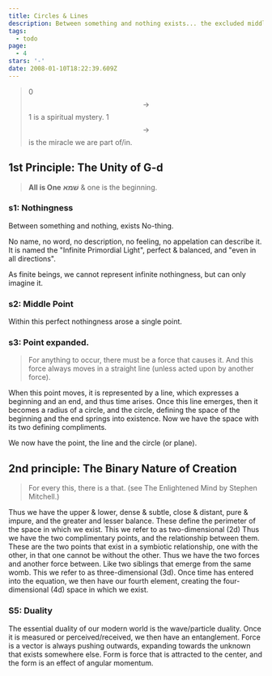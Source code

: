 ```yaml
---
title: Circles & Lines
description: Between something and nothing exists... the excluded middle.
tags:
  - todo
page:
  - 4
stars: '-'
date: 2008-01-10T18:22:39.609Z
---
```


> 0 $$\rightarrow$$ 1 is a spiritual mystery. 1 $$\rightarrow$$ is the miracle we are part of/in.

## 1st Principle: <b>The Unity of G-d</b>

> **All is One** **שׁמא** & one is the beginning.

### s1: Nothingness

Between something and nothing, exists No-thing.

No name, no word, no description, no feeling, no appelation can describe it. It is named the "Infinite Primordial Light", perfect & balanced, and "even in all directions".

As finite beings, we cannot represent infinite nothingness, but can only imagine it.

### s2: Middle Point

Within this perfect nothingness arose a single point.

### s3: Point expanded.

> For anything to occur, there must be a force that causes it. And this force always moves in a straight line (unless acted upon by another force).

When this point moves, it is represented by a line, which expresses a beginning and an end, and thus time arises. Once this line emerges, then it becomes a radius of a circle, and the circle, defining the space of the beginning and the end springs into existence. Now we have the space with its two defining compliments.

We now have the point, the line and the circle (or plane).

## 2nd principle: <b>The Binary Nature of Creation</b>

> For every this, there is a that. (see The Enlightened Mind by Stephen Mitchell.)

Thus we have the upper & lower, dense & subtle, close & distant, pure & impure, and the greater and lesser balance. These define the perimeter of the space in which we exist. This we refer to as two-dimensional (2d) Thus we have the two complimentary points, and the relationship between them. These are the two points that exist in a symbiotic relationship, one with the other, in that one cannot be without the other. Thus we have the two forces and another force between. Like two siblings that emerge from the same womb. This we refer to as three-dimensional (3d). Once time has entered into the equation, we then have our fourth element, creating the four-dimensional (4d) space in which we exist.

### S5: Duality

The essential duality of our modern world is the wave/particle duality. Once it is measured or perceived/received, we then have an entanglement. Force is a vector is always pushing outwards, expanding towards the unknown that exists somewhere else. Form is force that is attracted to the center, and the form is an effect of angular momentum.
